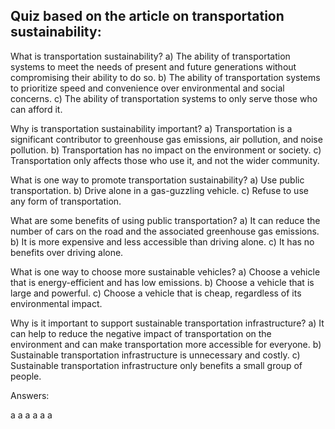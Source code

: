## Quiz based on the article on transportation sustainability:

What is transportation sustainability?
a) The ability of transportation systems to meet the needs of present and future generations without compromising their ability to do so.
b) The ability of transportation systems to prioritize speed and convenience over environmental and social concerns.
c) The ability of transportation systems to only serve those who can afford it.

Why is transportation sustainability important?
a) Transportation is a significant contributor to greenhouse gas emissions, air pollution, and noise pollution.
b) Transportation has no impact on the environment or society.
c) Transportation only affects those who use it, and not the wider community.

What is one way to promote transportation sustainability?
a) Use public transportation.
b) Drive alone in a gas-guzzling vehicle.
c) Refuse to use any form of transportation.

What are some benefits of using public transportation?
a) It can reduce the number of cars on the road and the associated greenhouse gas emissions.
b) It is more expensive and less accessible than driving alone.
c) It has no benefits over driving alone.

What is one way to choose more sustainable vehicles?
a) Choose a vehicle that is energy-efficient and has low emissions.
b) Choose a vehicle that is large and powerful.
c) Choose a vehicle that is cheap, regardless of its environmental impact.

Why is it important to support sustainable transportation infrastructure?
a) It can help to reduce the negative impact of transportation on the environment and can make transportation more accessible for everyone.
b) Sustainable transportation infrastructure is unnecessary and costly.
c) Sustainable transportation infrastructure only benefits a small group of people.

Answers:

a
a
a
a
a
a
